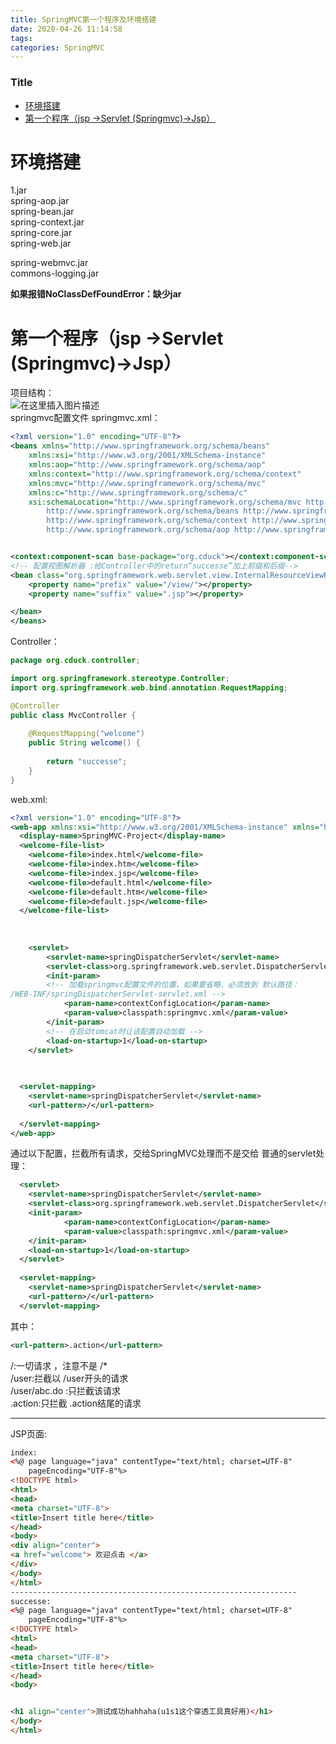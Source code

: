 ```yaml
---
title: SpringMVC第一个程序及环境搭建
date: 2020-04-26 11:14:58
tags: 
categories: SpringMVC
---
```


<!--more-->

### Title

- [环境搭建](#_2)
- [第一个程序（jsp ->Servlet \(Springmvc\)->Jsp）](#jsp_Servlet_SpringmvcJsp_14)

# 环境搭建

1.jar  
spring-aop.jar  
spring-bean.jar  
spring-context.jar  
spring-core.jar  
spring-web.jar

spring-webmvc.jar  
commons-logging.jar

**如果报错NoClassDefFoundError：缺少jar**

# 第一个程序（jsp ->Servlet \(Springmvc\)->Jsp）

项目结构：  
![在这里插入图片描述](https://img-blog.csdnimg.cn/20200426110638666.png?x-oss-process=image/watermark,type_ZmFuZ3poZW5naGVpdGk,shadow_10,text_aHR0cHM6Ly9ibG9nLmNzZG4ubmV0L3FxXzIxMDQwNTU5,size_16,color_FFFFFF,t_70)  
springmvc配置文件 springmvc.xml：

```xml
<?xml version="1.0" encoding="UTF-8"?>
<beans xmlns="http://www.springframework.org/schema/beans"
	xmlns:xsi="http://www.w3.org/2001/XMLSchema-instance"
	xmlns:aop="http://www.springframework.org/schema/aop"
	xmlns:context="http://www.springframework.org/schema/context"
	xmlns:mvc="http://www.springframework.org/schema/mvc"
	xmlns:c="http://www.springframework.org/schema/c"
	xsi:schemaLocation="http://www.springframework.org/schema/mvc http://www.springframework.org/schema/mvc/spring-mvc-4.3.xsd
		http://www.springframework.org/schema/beans http://www.springframework.org/schema/beans/spring-beans.xsd
		http://www.springframework.org/schema/context http://www.springframework.org/schema/context/spring-context-4.3.xsd
		http://www.springframework.org/schema/aop http://www.springframework.org/schema/aop/spring-aop-4.3.xsd">


<context:component-scan base-package="org.cduck"></context:component-scan>
<!-- 配置视图解析器 :给Controller中的return“successe”加上前缀和后缀-->
<bean class="org.springframework.web.servlet.view.InternalResourceViewResolver">
	<property name="prefix" value="/view/"></property>
	<property name="suffix" value=".jsp"></property>

</bean>
</beans>

```

Controller：

```java
package org.cduck.controller;

import org.springframework.stereotype.Controller;
import org.springframework.web.bind.annotation.RequestMapping;

@Controller
public class MvcController {
	
	@RequestMapping("welcome")
	public String welcome() {
		
		return "successe";
	}
}
```

web.xml:

```xml
<?xml version="1.0" encoding="UTF-8"?>
<web-app xmlns:xsi="http://www.w3.org/2001/XMLSchema-instance" xmlns="http://java.sun.com/xml/ns/javaee" xsi:schemaLocation="http://java.sun.com/xml/ns/javaee http://java.sun.com/xml/ns/javaee/web-app_2_5.xsd" id="WebApp_ID" version="2.5">
  <display-name>SpringMVC-Project</display-name>
  <welcome-file-list>
    <welcome-file>index.html</welcome-file>
    <welcome-file>index.htm</welcome-file>
    <welcome-file>index.jsp</welcome-file>
    <welcome-file>default.html</welcome-file>
    <welcome-file>default.htm</welcome-file>
    <welcome-file>default.jsp</welcome-file>
  </welcome-file-list>
  
  
  	
	<servlet>
		<servlet-name>springDispatcherServlet</servlet-name>
		<servlet-class>org.springframework.web.servlet.DispatcherServlet</servlet-class>
		<init-param>
		<!-- 加载springmvc配置文件的位置，如果要省略，必须放到 默认路径：
/WEB-INF/springDispatcherServlet-servlet.xml -->
			<param-name>contextConfigLocation</param-name>
			<param-value>classpath:springmvc.xml</param-value>
		</init-param>
		<!-- 在启动tomcat时让该配置自动加载 -->
		<load-on-startup>1</load-on-startup>
	</servlet>

  
  
  <servlet-mapping>
  	<servlet-name>springDispatcherServlet</servlet-name>
  	<url-pattern>/</url-pattern>
  
  </servlet-mapping>
</web-app>
```

通过以下配置，拦截所有请求，交给SpringMVC处理而不是交给 普通的servlet处理：

```xml
  <servlet>
  	<servlet-name>springDispatcherServlet</servlet-name>
  	<servlet-class>org.springframework.web.servlet.DispatcherServlet</servlet-class>
  	<init-param>
  			<param-name>contextConfigLocation</param-name>
  			<param-value>classpath:springmvc.xml</param-value>
  	</init-param>
  	<load-on-startup>1</load-on-startup>
  </servlet>
  
  <servlet-mapping>
  	<servlet-name>springDispatcherServlet</servlet-name>
  	<url-pattern>/</url-pattern>
  </servlet-mapping>
```

其中：

```xml
<url-pattern>.action</url-pattern>
```

/:一切请求 ，注意不是 /\*  
/user:拦截以 /user开头的请求  
/user/abc.do :只拦截该请求  
.action:只拦截 .action结尾的请求

---

JSP页面:

```html
index:
<%@ page language="java" contentType="text/html; charset=UTF-8"
    pageEncoding="UTF-8"%>
<!DOCTYPE html>
<html>
<head>
<meta charset="UTF-8">
<title>Insert title here</title>
</head>
<body>
<div align="center">
<a href="welcome"> 欢迎点击 </a>
</div>
</body>
</html>
----------------------------------------------------------------
successe:
<%@ page language="java" contentType="text/html; charset=UTF-8"
    pageEncoding="UTF-8"%>
<!DOCTYPE html>
<html>
<head>
<meta charset="UTF-8">
<title>Insert title here</title>
</head>
<body>


<h1 align="center">测试成功hahhaha(u1s1这个穿透工具真好用)</h1>
</body>
</html>

```